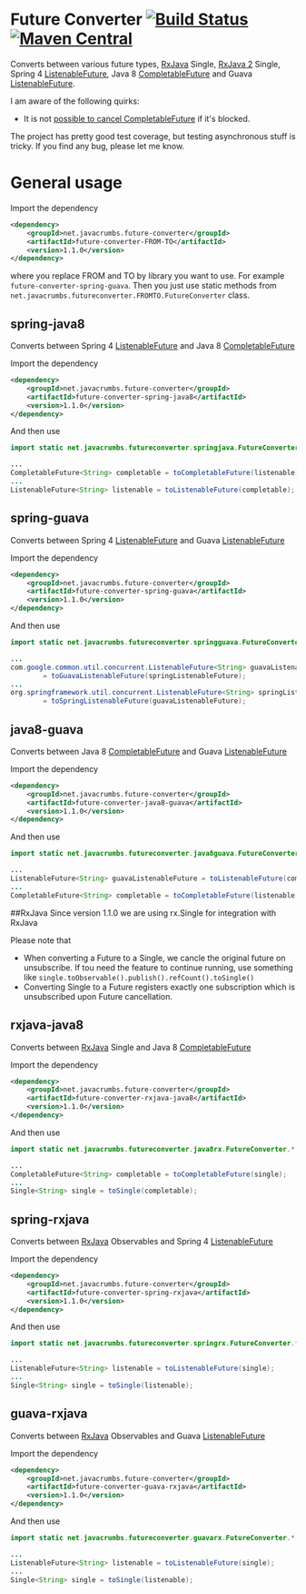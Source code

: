 Future Converter [![Build Status](https://travis-ci.org/lukas-krecan/future-converter.png?branch=master)](https://travis-ci.org/lukas-krecan/future-converter) [![Maven Central](https://maven-badges.herokuapp.com/maven-central/net.javacrumbs.future-converter/future-converter/badge.svg)](https://maven-badges.herokuapp.com/maven-central/net.javacrumbs.future-converter/future-converter)
================

Converts between various future types, [RxJava](https://github.com/Netflix/RxJava) Single, [RxJava 2](https://github.com/Netflix/RxJava) Single,
Spring 4 [ListenableFuture](http://docs.spring.io/spring/docs/4.0.0.BUILD-SNAPSHOT/javadoc-api/org/springframework/util/concurrent/ListenableFuture.html),
Java 8 [CompletableFuture](http://download.java.net/lambda/b88/docs/api/java/util/concurrent/CompletableFuture.html) and
Guava [ListenableFuture](http://docs.guava-libraries.googlecode.com/git-history/release/javadoc/com/google/common/util/concurrent/ListenableFuture.html).

I am aware of the following quirks:
* It is not [possible to cancel CompletableFuture](http://stackoverflow.com/questions/23320407/how-to-cancel-java-8-completable-future) if it's blocked.

The project has pretty good test coverage, but testing asynchronous stuff is tricky. If you find any bug, please let me know.

# General usage

Import the dependency

```xml
<dependency>
    <groupId>net.javacrumbs.future-converter</groupId>
    <artifactId>future-converter-FROM-TO</artifactId>
    <version>1.1.0</version>
</dependency>
```
where you replace FROM and TO by library you want to use. For example `future-converter-spring-guava`. 
Then you just use static methods from `net.javacrumbs.futureconverter.FROMTO.FutureConverter` class.

## spring-java8
Converts between Spring 4 [ListenableFuture](http://docs.spring.io/spring/docs/4.0.0.BUILD-SNAPSHOT/javadoc-api/org/springframework/util/concurrent/ListenableFuture.html) and Java 8 [CompletableFuture](http://download.java.net/lambda/b88/docs/api/java/util/concurrent/CompletableFuture.html)

Import the dependency

```xml
<dependency>
    <groupId>net.javacrumbs.future-converter</groupId>
    <artifactId>future-converter-spring-java8</artifactId>
    <version>1.1.0</version>
</dependency>
```

And then use

```java
import static net.javacrumbs.futureconverter.springjava.FutureConverter.*;

...
CompletableFuture<String> completable = toCompletableFuture(listenable);
...
ListenableFuture<String> listenable = toListenableFuture(completable);
```

## spring-guava
Converts between Spring 4 [ListenableFuture](http://docs.spring.io/spring/docs/4.0.0.BUILD-SNAPSHOT/javadoc-api/org/springframework/util/concurrent/ListenableFuture.html)
and Guava [ListenableFuture](http://docs.guava-libraries.googlecode.com/git-history/release/javadoc/com/google/common/util/concurrent/ListenableFuture.html)


Import the dependency

```xml
<dependency>
    <groupId>net.javacrumbs.future-converter</groupId>
    <artifactId>future-converter-spring-guava</artifactId>
    <version>1.1.0</version>
</dependency>
```

And then use

```java
import static net.javacrumbs.futureconverter.springguava.FutureConverter.*;

...
com.google.common.util.concurrent.ListenableFuture<String> guavaListenableFuture
        = toGuavaListenableFuture(springListenableFuture);
...
org.springframework.util.concurrent.ListenableFuture<String> springListenableFuture
        = toSpringListenableFuture(guavaListenableFuture);
```

## java8-guava
Converts between Java 8 [CompletableFuture](http://download.java.net/lambda/b88/docs/api/java/util/concurrent/CompletableFuture.html)
and Guava [ListenableFuture](http://docs.guava-libraries.googlecode.com/git-history/release/javadoc/com/google/common/util/concurrent/ListenableFuture.html)


Import the dependency

```xml
<dependency>
    <groupId>net.javacrumbs.future-converter</groupId>
    <artifactId>future-converter-java8-guava</artifactId>
    <version>1.1.0</version>
</dependency>

```

And then use

```java
import static net.javacrumbs.futureconverter.java8guava.FutureConverter.*;

...
ListenableFuture<String> guavaListenableFuture = toListenableFuture(completable);
...
CompletableFuture<String> completable = toCompletableFuture(listenable);;
```

##RxJava
Since version 1.1.0 we are using rx.Single for integration with RxJava

Please note that
* When converting a Future to a Single, we cancle the original future on unsubscribe. If tou need the feature to continue running, use something like `single.toObservable().publish().refCount().toSingle()`
* Converting Single to a Future registers exactly one subscription which is unsubscribed upon Future cancellation.

## rxjava-java8
Converts between [RxJava](https://github.com/Netflix/RxJava) Single and Java 8 [CompletableFuture](http://download.java.net/lambda/b88/docs/api/java/util/concurrent/CompletableFuture.html)

Import the dependency

```xml
<dependency>
    <groupId>net.javacrumbs.future-converter</groupId>
    <artifactId>future-converter-rxjava-java8</artifactId>
    <version>1.1.0</version>
</dependency>
```

And then use

```java
import static net.javacrumbs.futureconverter.java8rx.FutureConverter.*;

...
CompletableFuture<String> completable = toCompletableFuture(single);
...
Single<String> single = toSingle(completable);
```

## spring-rxjava
Converts between [RxJava](https://github.com/Netflix/RxJava) Observables and Spring 4 [ListenableFuture](http://docs.spring.io/spring/docs/4.0.0.BUILD-SNAPSHOT/javadoc-api/org/springframework/util/concurrent/ListenableFuture.html)

Import the dependency

```xml
<dependency>
    <groupId>net.javacrumbs.future-converter</groupId>
    <artifactId>future-converter-spring-rxjava</artifactId>
    <version>1.1.0</version>
</dependency>
```

And then use

```java
import static net.javacrumbs.futureconverter.springrx.FutureConverter.*;

...
ListenableFuture<String> listenable = toListenableFuture(single);
...
Single<String> single = toSingle(listenable);
```

## guava-rxjava
Converts between [RxJava](https://github.com/Netflix/RxJava) Observables and Guava [ListenableFuture](http://docs.guava-libraries.googlecode.com/git-history/release/javadoc/com/google/common/util/concurrent/ListenableFuture.html)

Import the dependency

```xml
<dependency>
    <groupId>net.javacrumbs.future-converter</groupId>
    <artifactId>future-converter-guava-rxjava</artifactId>
    <version>1.1.0</version>
</dependency>
```

And then use

```java
import static net.javacrumbs.futureconverter.guavarx.FutureConverter.*;

...
ListenableFuture<String> listenable = toListenableFuture(single);
...
Single<String> single = toSingle(listenable);
```